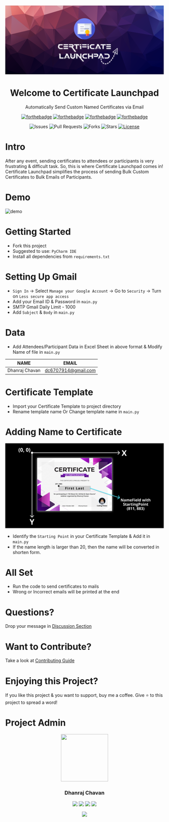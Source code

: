 <div align="center">
  
![banner](images/banner.png)

# Welcome to Certificate Launchpad

Automatically Send Custom Named Certificates via Email

[![forthebadge](https://forthebadge.com/images/badges/it-works-why.svg)](https://forthebadge.com)
[![forthebadge](https://forthebadge.com/images/badges/built-with-love.svg)](https://forthebadge.com)
[![forthebadge](https://forthebadge.com/images/badges/powered-by-coffee.svg)](https://forthebadge.com)
[![forthebadge](https://forthebadge.com/images/badges/made-with-python.svg)](https://forthebadge.com)


![Issues](https://img.shields.io/github/issues/dhanrajdc7/Certificate-Launchpad)
![Pull Requests](https://img.shields.io/github/issues-pr/dhanrajdc7/Certificate-Launchpad)
![Forks](https://img.shields.io/github/forks/dhanrajdc7/Certificate-Launchpad)
![Stars](https://img.shields.io/github/stars/dhanrajdc7/Certificate-Launchpad)
[![License](https://img.shields.io/github/license/dhanrajdc7/Certificate-Launchpad)](https://github.com/dhanrajdc7/Certificate-Launchpad/blob/master/LICENSE)
  
</div>

# Intro
After any event, sending certificates to attendees or participants is very frustrating & difficult task. So, this is where Certificate Launchpad comes in! Certificate Launchpad simplifies the process of sending Bulk Custom Certificates to Bulk Emails of Participants. 

# Demo
![demo](https://user-images.githubusercontent.com/39642060/119229315-11217c00-bb35-11eb-8b76-c386248f2321.png)


# Getting Started
- Fork this project 
- Suggested to use: `PyCharm IDE`
- Install all dependencies from `requirements.txt`

# Setting Up Gmail
- `Sign In` -> Select `Manage your Google Account` -> Go to `Security` -> Turn on `Less secure app access`
- Add your Email ID & Password in `main.py`
- SMTP Gmail Daily Limit - 1000
- Add `Subject` & `Body` in `main.py`

# Data
- Add Attendees/Participant Data in Excel Sheet in above format & Modify Name of file in `main.py`

| NAME | EMAIL |
| ---- | ----- |
| Dhanraj Chavan | dc6707914@gmail.com |

# Certificate Template
- Import your Certificate Template to project directory
- Rename template name Or Change template name in `main.py`

# Adding Name to Certificate
![banner](images/axis.png)
- Identify the `Starting Point` in your Certificate Template & Add it in `main.py`
- If the name length is larger than 20, then the name will be converted in shorten form.

# All Set
- Run the code to send certificates to mails
- Wrong or Incorrect emails will be printed at the end

# Questions?
Drop your message in [Discussion Section](https://github.com/dhanrajdc7/Certificate-Launchpad/discussions)

# Want to Contribute?
Take a look at [Contributing Guide](https://github.com/dhanrajdc7/Certificate-Launchpad/blob/main/CONTRIBUTING.md)

# Enjoying this Project? 
If you like this project & you want to support, buy me a coffee. Give ⭐️ to this project to spread a word!

# Project Admin
<div align="center">

<a href="https://github.com/dhanrajdc7"><img src="https://avatars.githubusercontent.com/u/39642060?v=4" width=150px height=150px /></a> 
  
### **Dhanraj Chavan**

[<img src="https://image.flaticon.com/icons/png/512/185/185983.png" width="35" padding="10">](https://www.youtube.com/codingpotter/)
[<img src="https://image.flaticon.com/icons/svg/185/185964.svg" width="35" padding="10">](https://www.linkedin.com/in/dhanrajdc7/)
[<img src="https://www.flaticon.com/svg/static/icons/svg/1312/1312142.svg" width="35" padding="10">](https://www.twitter.com/codingpotter)
[<img src="https://image.flaticon.com/icons/svg/185/185985.svg" width="35" padding="10">](https://www.instagram.com/codingpotter/)

<a href="https://www.buymeacoffee.com/codingpotter"><img src="https://img.buymeacoffee.com/button-api/?text=Buy me a coffee&emoji=&slug=codingpotter&button_colour=5F7FFF&font_colour=ffffff&font_family=Cookie&outline_colour=000000&coffee_colour=FFDD00"></a>
  
</div>
